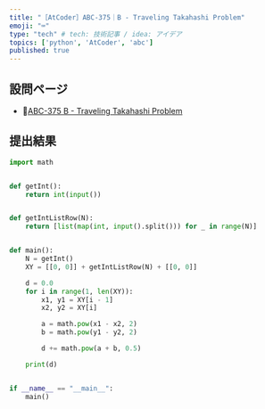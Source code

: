 ```yaml
---
title: "［AtCoder］ABC-375｜B - Traveling Takahashi Problem"
emoji: "⌨️"
type: "tech" # tech: 技術記事 / idea: アイデア
topics: ['python', 'AtCoder', 'abc']
published: true
---
```


## 設問ページ

- 🔗[ABC-375 B - Traveling Takahashi Problem](https://atcoder.jp/contests/abc375/tasks/abc375_b)

## 提出結果

```python
import math


def getInt():
    return int(input())


def getIntListRow(N):
    return [list(map(int, input().split())) for _ in range(N)]


def main():
    N = getInt()
    XY = [[0, 0]] + getIntListRow(N) + [[0, 0]]

    d = 0.0
    for i in range(1, len(XY)):
        x1, y1 = XY[i - 1]
        x2, y2 = XY[i]

        a = math.pow(x1 - x2, 2)
        b = math.pow(y1 - y2, 2)

        d += math.pow(a + b, 0.5)

    print(d)


if __name__ == "__main__":
    main()
```
